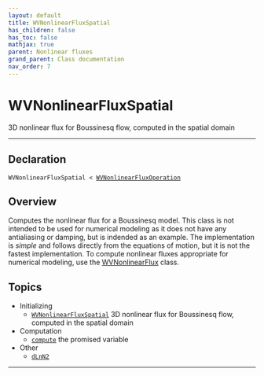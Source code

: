 ```yaml
---
layout: default
title: WVNonlinearFluxSpatial
has_children: false
has_toc: false
mathjax: true
parent: Nonlinear fluxes
grand_parent: Class documentation
nav_order: 7
---
```


#  WVNonlinearFluxSpatial

3D nonlinear flux for Boussinesq flow, computed in the spatial domain


---

## Declaration

<div class="language-matlab highlighter-rouge"><div class="highlight"><pre class="highlight"><code>WVNonlinearFluxSpatial < <a href="/classes/wvnonlinearfluxoperation/" title="WVNonlinearFluxOperation">WVNonlinearFluxOperation</a></code></pre></div></div>

## Overview
 
  Computes the nonlinear flux for a Boussinesq model. This class is not
  intended to be used for numerical modeling as it does not have any
  antialiasing or damping, but is indended as an example. The
  implementation is *simple* and follows directly from the equations of
  motion, but it is not the fastest implementation. To compute
  nonlinear fluxes appropriate for numerical modeling, use the
  [WVNonlinearFlux](/classes/wvnonlinearflux/) class.
 
    


## Topics
+ Initializing
  + [`WVNonlinearFluxSpatial`](/classes/nonlinear-fluxes/wvnonlinearfluxspatial/wvnonlinearfluxspatial.html) 3D nonlinear flux for Boussinesq flow, computed in the spatial domain
+ Computation
  + [`compute`](/classes/nonlinear-fluxes/wvnonlinearfluxspatial/compute.html) the promised variable
+ Other
  + [`dLnN2`](/classes/nonlinear-fluxes/wvnonlinearfluxspatial/dlnn2.html) 


---